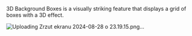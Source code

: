 3D Background Boxes is a visually striking feature that displays a grid of boxes with a 3D effect.

![Uploading Zrzut ekranu 2024-08-28 o 23.19.15.png…]()
